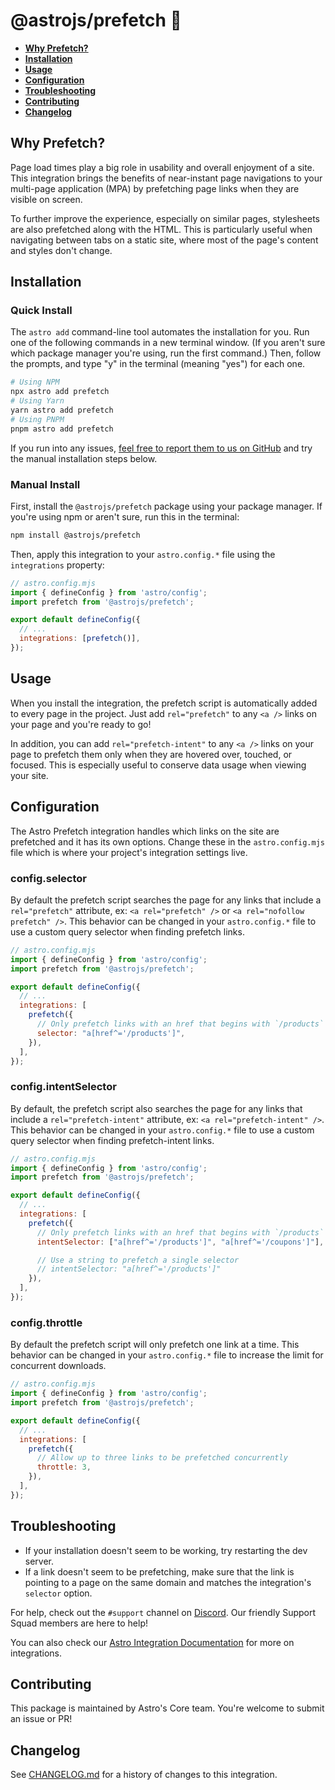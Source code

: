 # @astrojs/prefetch 🔗

- <strong>[Why Prefetch?](#why-prefetch)</strong>
- <strong>[Installation](#installation)</strong>
- <strong>[Usage](#usage)</strong>
- <strong>[Configuration](#configuration)</strong>
- <strong>[Troubleshooting](#troubleshooting)</strong>
- <strong>[Contributing](#contributing)</strong>
- <strong>[Changelog](#changelog)</strong>

## Why Prefetch?

Page load times play a big role in usability and overall enjoyment of a site. This integration brings the benefits of near-instant page navigations to your multi-page application (MPA) by prefetching page links when they are visible on screen.

To further improve the experience, especially on similar pages, stylesheets are also prefetched along with the HTML. This is particularly useful when navigating between tabs on a static site, where most of the page's content and styles don't change.

## Installation

### Quick Install

The `astro add` command-line tool automates the installation for you. Run one of the following commands in a new terminal window. (If you aren't sure which package manager you're using, run the first command.) Then, follow the prompts, and type "y" in the terminal (meaning "yes") for each one.

```sh
# Using NPM
npx astro add prefetch
# Using Yarn
yarn astro add prefetch
# Using PNPM
pnpm astro add prefetch
```

If you run into any issues, [feel free to report them to us on GitHub](https://github.com/withastro/astro/issues) and try the manual installation steps below.

### Manual Install

First, install the `@astrojs/prefetch` package using your package manager. If you're using npm or aren't sure, run this in the terminal:

```sh
npm install @astrojs/prefetch
```

Then, apply this integration to your `astro.config.*` file using the `integrations` property:

```js ins={3} "prefetch()"
// astro.config.mjs
import { defineConfig } from 'astro/config';
import prefetch from '@astrojs/prefetch';

export default defineConfig({
  // ...
  integrations: [prefetch()],
});
```

## Usage

When you install the integration, the prefetch script is automatically added to every page in the project. Just add `rel="prefetch"` to any `<a />` links on your page and you're ready to go!

In addition, you can add `rel="prefetch-intent"` to any `<a />` links on your page to prefetch them only when they are hovered over, touched, or focused. This is especially useful to conserve data usage when viewing your site.

## Configuration

The Astro Prefetch integration handles which links on the site are prefetched and it has its own options. Change these in the `astro.config.mjs` file which is where your project's integration settings live.

### config.selector

By default the prefetch script searches the page for any links that include a `rel="prefetch"` attribute, ex: `<a rel="prefetch" />` or `<a rel="nofollow prefetch" />`. This behavior can be changed in your `astro.config.*` file to use a custom query selector when finding prefetch links.

```js
// astro.config.mjs
import { defineConfig } from 'astro/config';
import prefetch from '@astrojs/prefetch';

export default defineConfig({
  // ...
  integrations: [
    prefetch({
      // Only prefetch links with an href that begins with `/products`
      selector: "a[href^='/products']",
    }),
  ],
});
```

### config.intentSelector

By default, the prefetch script also searches the page for any links that include a `rel="prefetch-intent"` attribute, ex: `<a rel="prefetch-intent" />`. This behavior can be changed in your `astro.config.*` file to use a custom query selector when finding prefetch-intent links.

```js
// astro.config.mjs
import { defineConfig } from 'astro/config';
import prefetch from '@astrojs/prefetch';

export default defineConfig({
  // ...
  integrations: [
    prefetch({
      // Only prefetch links with an href that begins with `/products` or `/coupons`
      intentSelector: ["a[href^='/products']", "a[href^='/coupons']"],

      // Use a string to prefetch a single selector
      // intentSelector: "a[href^='/products']"
    }),
  ],
});
```

### config.throttle

By default the prefetch script will only prefetch one link at a time. This behavior can be changed in your `astro.config.*` file to increase the limit for concurrent downloads.

```js
// astro.config.mjs
import { defineConfig } from 'astro/config';
import prefetch from '@astrojs/prefetch';

export default defineConfig({
  // ...
  integrations: [
    prefetch({
      // Allow up to three links to be prefetched concurrently
      throttle: 3,
    }),
  ],
});
```

## Troubleshooting

- If your installation doesn't seem to be working, try restarting the dev server.
- If a link doesn't seem to be prefetching, make sure that the link is pointing to a page on the same domain and matches the integration's `selector` option.

For help, check out the `#support` channel on [Discord](https://astro.build/chat). Our friendly Support Squad members are here to help!

You can also check our [Astro Integration Documentation][astro-integration] for more on integrations.

## Contributing

This package is maintained by Astro's Core team. You're welcome to submit an issue or PR!

## Changelog

See [CHANGELOG.md](CHANGELOG.md) for a history of changes to this integration.

[astro-integration]: https://docs.astro.build/en/guides/integrations-guide/

